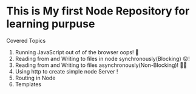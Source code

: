 <h1>This is My first Node Repository for learning purpuse</h1>
<p>Covered Topics</p>
<ol>
  <li>Running JavaScript out of of the browser oops! 🤔</li>
  <li>Reading from and Writing to files in node synchronously(Blocking) 😡!</li>
  <li>Reading from and Writing to files asynchronously(Non-Blocking)! 🤷‍♂️</li>
  <li>Using http to create simple node Server !</li>
  <li>Routing in Node</li>
  <li>Templates</li>
</ol>
